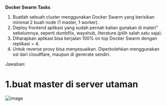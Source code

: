 **Docker Swarm Tasks**
1. Buatlah sebuah cluster menggunakan Docker Swarm yang berisikan minimal 2 buah node (1 master, 1 worker).
2. Deploy frontend aplikasi yang sudah pernah kalian gunakan di materi" sebelumnya, seperti dumbflix, wayshub, literature.(pilih salah satu saja).
3. Diharapkan aplikasi bisa berjalan 100% on top Docker Swarm dengan replikasi = 4.
4. Untuk reverse proxy bisa menyesuaikan. Diperbolehkan menggunakan ssl dari cloudflare, maupun di generate sendiri.

Jawaban:

# 1.buat master di server utaman

![image](https://github.com/user-attachments/assets/4c6aff51-fa8a-487f-807f-4d38ccc591ae)

# 
